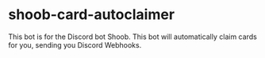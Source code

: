 # shoob-card-autoclaimer
This bot is for the Discord bot Shoob. This bot will automatically claim cards for you, sending you Discord Webhooks.

